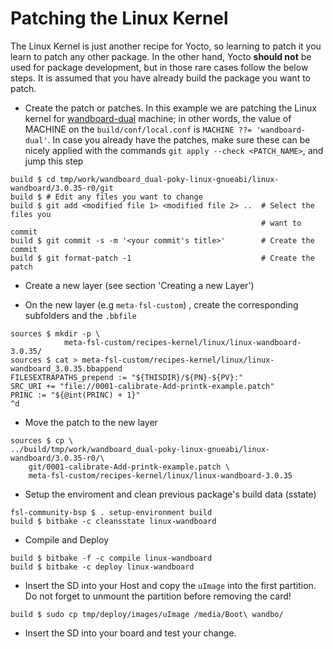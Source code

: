 # Patching the Linux Kernel

The Linux Kernel is just another recipe for Yocto, so learning to patch it you learn
to patch any other package. In the other hand, Yocto **should not** be used for 
package development, but in those rare cases follow the below steps. It is assumed
that you have already build the package you want to patch. 

* Create the patch or patches. In this example we are patching the
Linux kernel for [wandboard-dual](http://www.wandboard.org/) machine; in other
words, the value of MACHINE on the `build/conf/local.conf` is `MACHINE ??= 'wandboard-dual'`.
In case you already have the patches, make sure these can be nicely applied with the commands `git apply --check <PATCH_NAME>`, and jump
this step

~~~~{.bash}
build $ cd tmp/work/wandboard_dual-poky-linux-gnueabi/linux-wandboard/3.0.35-r0/git
build $ # Edit any files you want to change
build $ git add <modified file 1> <modified file 2> .. 	# Select the files you 
														# want to commit
build $ git commit -s -m '<your commit's title>'		# Create the commit
build $ git format-patch -1								# Create the patch
~~~~

* Create a new layer (see section 'Creating a new Layer')

* On the new layer (e.g `meta-fsl-custom`) , create the corresponding subfolders and the `.bbfile`

~~~~ {.bash}
sources $ mkdir -p \
			meta-fsl-custom/recipes-kernel/linux/linux-wandboard-3.0.35/
sources $ cat > meta-fsl-custom/recipes-kernel/linux/linux-wandboard_3.0.35.bbappend
FILESEXTRAPATHS_prepend := "${THISDIR}/${PN}-${PV}:"
SRC_URI += "file://0001-calibrate-Add-printk-example.patch"
PRINC := "${@int(PRINC) + 1}"
^d
~~~~

* Move the patch to the new layer


~~~~{.bash}
sources $ cp \
../build/tmp/work/wandboard_dual-poky-linux-gnueabi/linux-wandboard/3.0.35-r0/\
	git/0001-calibrate-Add-printk-example.patch \
	meta-fsl-custom/recipes-kernel/linux/linux-wandboard-3.0.35
~~~~

* Setup the enviroment and clean previous package's build data (sstate)

~~~~{.bash}
fsl-community-bsp $ . setup-environment build
build $ bitbake -c cleansstate linux-wandboard
~~~~

* Compile and Deploy

~~~~
build $ bitbake -f -c compile linux-wandboard
build $ bitbake -c deploy linux-wandboard
~~~~

* Insert the SD into your Host and copy the `uImage` into the first partition. Do not
forget to unmount the partition before removing the card!

~~~~{.bash}
build $ sudo cp tmp/deploy/images/uImage /media/Boot\ wandbo/
~~~~

* Insert the SD into your board and test your change. 
